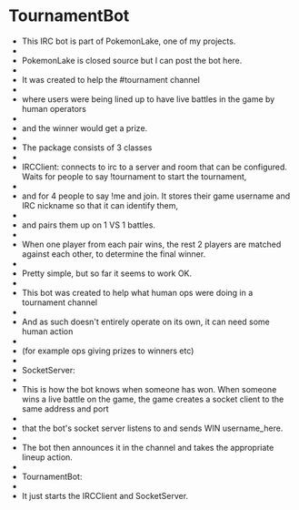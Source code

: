 TournamentBot
=============

 * This IRC bot is part of PokemonLake, one of my projects.
 * 
 * PokemonLake is closed source but I can post the bot here.
 * 
 * It was created to help the #tournament channel
 * 
 * where users were being lined up to have live battles in the game by human operators
 * 
 * and the winner would get a prize.
 * 
 * The package consists of 3 classes
 * 
 * IRCClient: connects to irc to a server and room that can be configured. Waits for people to say !tournament to start the tournament,
 * 
 * and for 4 people to say !me <game-username-here> and join. It stores their game username and IRC nickname so that it can identify them,
 * 
 * and pairs them up on 1 VS 1 battles.
 * 
 * When one player from each pair wins, the rest 2 players are matched against each other, to determine the final winner.
 * 
 * Pretty simple, but so far it seems to work OK.
 * 
 * This bot was created to help what human ops were doing in a tournament channel
 * 
 * And as such doesn't entirely operate on its own, it can need some human action
 * 
 * (for example ops giving prizes to winners etc)
 * 
 * SocketServer:
 * 
 * This is how the bot knows when someone has won. When someone wins a live battle on the game, the game creates a socket client to the same address and port
 * 
 * that the bot's socket server listens to and sends WIN username_here.
 * 
 * The bot then announces it in the channel and takes the appropriate lineup action.
 * 
 * TournamentBot:
 * 
 * It just starts the IRCClient and SocketServer.
